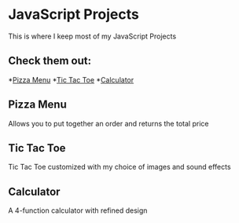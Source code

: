 # JavaScript Projects

This is where I keep most of my JavaScript Projects

## Check them out:

*[Pizza Menu](https://github.com/officialcjj/JavaScript-Projects/blob/main/JavaScript%20Projects/Pizza.html)
*[Tic Tac Toe](https://github.com/officialcjj/JavaScript-Projects/blob/main/JavaScript%20Projects/TicTacToe.html)
*[Calculator](https://github.com/officialcjj/JavaScript-Projects/blob/main/JavaScript%20Projects/calculator.html)

## Pizza Menu
Allows you to put together an order and returns the total price

## Tic Tac Toe
Tic Tac Toe customized with my choice of images and sound effects

## Calculator
A 4-function calculator with refined design

